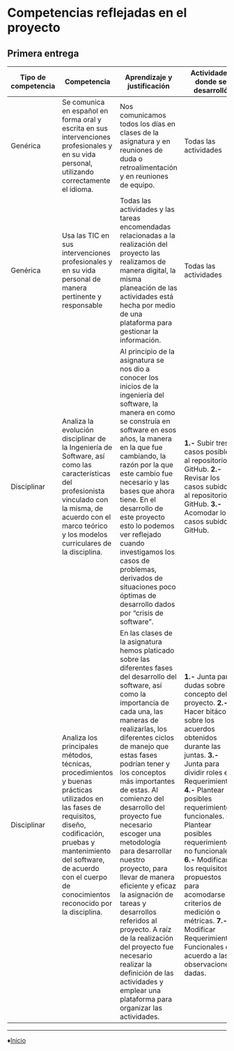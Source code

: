 # Competencias reflejadas en el proyecto 
## Primera entrega

| Tipo de competencia 	| Competencia                                                                                                                                                                                                                                             	| Aprendizaje y justificación                                                                                                                                                                                                                                                     	| Actividades donde se desarrolló 	|
|---------------------	|---------------------------------------------------------------------------------------------------------------------------------------------------------------------------------------------------------------------------------------------------------	|---------------------------------------------------------------------------------------------------------------------------------------------------------------------------------------------------------------------------------------------------------------------------------	|---------------------------------	|
| Genérica            	| Se comunica en español en forma oral y escrita en sus intervenciones profesionales y en su vida personal, utilizando correctamente el idioma.                                                                                                           	| Nos comunicamos todos los días en clases de la asignatura y en reuniones de duda o retroalimentación y en reuniones de equipo.                                                                                                                                                  	| Todas las actividades           	|
| Genérica            	| Usa las TIC en sus intervenciones profesionales y en su vida personal de manera pertinente y responsable                                                                                                                                                	| Todas las actividades y las tareas encomendadas relacionadas a la realización del proyecto las realizamos de manera digital, la misma planeación de las actividades está hecha por medio de una plataforma para gestionar la información.                                       	| Todas las actividades           	|
| Disciplinar         	| Analiza la evolución disciplinar de la Ingeniería de Software, así como las características del profesionista vinculado con la misma, de acuerdo con el marco teórico y los modelos curriculares de la disciplina.                                      	| Al principio de la asignatura se nos dio a conocer los inicios de la ingeniería del software, la manera en como se construía en software en esos años, la manera en la que fue cambiando, la razón por la que este cambio fue necesario y las bases que ahora tiene. En el desarrollo de este proyecto esto lo podemos ver reflejado cuando investigamos los casos de problemas, derivados de situaciones poco óptimas de desarrollo dados por “crisis de software”.           	|    **1.-** Subir tres casos posibles al repositorio en GitHub. **2.-** Revisar los casos subidos al repositorio en GitHub. **3.-** Acomodar los casos subidos a GitHub.                             	|
| Disciplinar         	| Analiza los principales métodos, técnicas, procedimientos y buenas prácticas utilizados en las fases de requisitos, diseño, codificación, pruebas y mantenimiento del software, de acuerdo con el cuerpo de conocimientos reconocido por la disciplina. 	| En las clases de la asignatura hemos platicado sobre las diferentes fases del desarrollo del software, así como la importancia de cada una, las maneras de realizarlas, los diferentes ciclos de manejo que estas fases podrían tener y los conceptos más importantes de estas. Al comienzo del desarrollo del proyecto fue necesario escoger una metodología para desarrollar nuestro proyecto, para llevar de manera eficiente y eficaz la asignación de tareas y desarrollos referidos al proyecto. A raíz de la realización del proyecto fue necesario realizar la definición de las actividades y emplear una plataforma para organizar las actividades.  | **1.-** Junta para dudas sobre concepto del proyecto. **2.-** Hacer bitácoras sobre los acuerdos obtenidos durante las juntas. **3.-** Junta para dividir roles en Requerimientos. **4.-** Plantear posibles requerimientos funcionales. **5.-** Plantear posibles requerimientos no funcionales. **6.-** Modificar los requisitos propuestos para acomodarse a criterios de medición o métricas. **7.-** Modificar Requerimientos Funcionales de acuerdo a las observaciones dadas.    |

***
♦[Inicio](https://github.com/Edwin-Lines/Proyecto-And-Then...- "Inicio")
